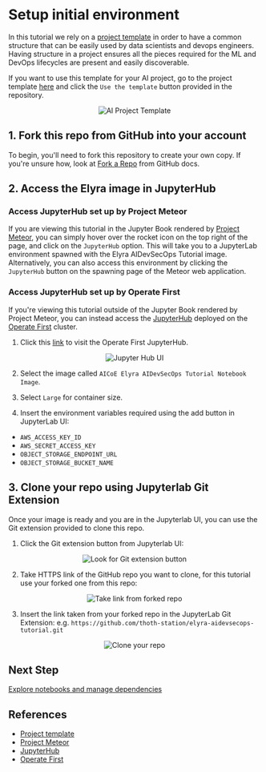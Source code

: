 # Setup initial environment

In this tutorial we rely on a [project template][1] in order to have a common structure that can be easily used by data scientists and devops engineers. Having structure in a project ensures all the pieces required for the ML and DevOps lifecycles are present and easily discoverable.

If you want to use this template for your AI project, go to the project template [here][1] and click the `Use the template` button provided in the repository.

<div style="text-align:center">
<img alt="AI Project Template" src="https://raw.githubusercontent.com/thoth-station/elyra-aidevsecops-tutorial/master/docs/images/AIProjectTemplate.png">
</div>

## 1. Fork this repo from GitHub into your account

To begin, you'll need to fork this repository to create your own copy. If you're unsure how, look at [Fork a Repo](https://docs.github.com/en/github/getting-started-with-github/fork-a-repo) from GitHub docs.

## 2. Access the Elyra image in JupyterHub

### Access JupyterHub set up by Project Meteor

If you are viewing this tutorial in the Jupyter Book rendered by [Project Meteor][2], you can simply hover over the rocket icon on the top right of the page, and click on the `JupyterHub` option. This will take you to a JupyterLab environment spawned with the Elyra AIDevSecOps Tutorial image. Alternatively, you can also access this environment by clicking the `JupyterHub` button on the spawning page of the Meteor web application.

### Access JupyterHub set up by Operate First

If you're viewing this tutorial outside of the Jupyter Book rendered by Project Meteor, you can instead access the [JupyterHub][3] deployed on the [Operate First][4] cluster.

1. Click this [link](https://jupyterhub-opf-jupyterhub.apps.zero.massopen.cloud/) to visit the Operate First JupyterHub.

<div style="text-align:center">
<img alt="Jupyter Hub UI" src="https://raw.githubusercontent.com/thoth-station/elyra-aidevsecops-tutorial/master/docs/images/JupyterHubNewUI.png">
</div>

2. Select the image called `AICoE Elyra AIDevSecOps Tutorial Notebook Image`.

3. Select `Large` for container size.

4. Insert the environment variables required using the add button in JupyterLab UI:

- `AWS_ACCESS_KEY_ID`
- `AWS_SECRET_ACCESS_KEY`
- `OBJECT_STORAGE_ENDPOINT_URL`
- `OBJECT_STORAGE_BUCKET_NAME`

## 3. Clone your repo using Jupyterlab Git Extension

Once your image is ready and you are in the Jupyterlab UI, you can use the Git extension provided to clone this repo.

1. Click the Git extension button from Jupyterlab UI:

<div style="text-align:center">
<img alt="Look for Git extension button" src="https://raw.githubusercontent.com/thoth-station/elyra-aidevsecops-tutorial/master/docs/images/ElyraGitExtension.png">
</div>

2. Take HTTPS link of the GitHub repo you want to clone, for this tutorial use your forked one from this repo:

<div style="text-align:center">
<img alt="Take link from forked repo" src="https://raw.githubusercontent.com/thoth-station/elyra-aidevsecops-tutorial/master/docs/images/TakeLinkForkedRepo.png">
</div>

3. Insert the link taken from your forked repo in the JupyterLab Git Extension: e.g. `https://github.com/thoth-station/elyra-aidevsecops-tutorial.git`

<div style="text-align:center">
<img alt="Clone your repo" src="https://raw.githubusercontent.com/thoth-station/elyra-aidevsecops-tutorial/master/docs/images/CloneYourRepo.png">
</div>

## Next Step

[Explore notebooks and manage dependencies](./explore-notebooks-and-manage-dependencies.md)

## References

* [Project template][1]
* [Project Meteor][2]
* [JupyterHub][3]
* [Operate First][4]

[1]: https://github.com/aicoe-aiops/project-template
[2]: https://github.com/AICoE/meteor
[3]: https://jupyter.org/hub
[4]: https://www.operate-first.cloud/
